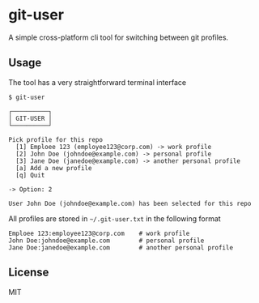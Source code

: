 # git-user

A simple cross-platform cli tool for switching between git profiles.

## Usage

The tool has a very straightforward terminal interface

```console
$ git-user

┌──────────┐
│ GIT-USER │
└──────────┘

Pick profile for this repo
  [1] Emploee 123 (employee123@corp.com) -> work profile
  [2] John Doe (johndoe@example.com) -> personal profile
  [3] Jane Doe (janedoe@example.com) -> another personal profile
  [a] Add a new profile
  [q] Quit

-> Option: 2

User John Doe (johndoe@example.com) has been selected for this repo
```

All profiles are stored in `~/.git-user.txt` in the following format

```
Emploee 123:employee123@corp.com    # work profile
John Doe:johndoe@example.com        # personal profile
Jane Doe:janedoe@example.com        # another personal profile
```

## License

MIT
